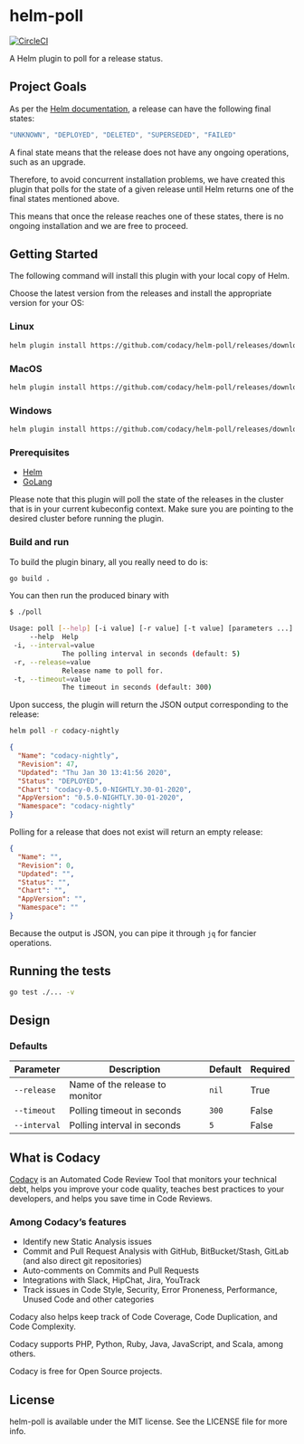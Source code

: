 # helm-poll

[![CircleCI](https://circleci.com/gh/codacy/helm-poll/tree/master.svg?style=svg)](https://circleci.com/gh/codacy/helm-poll/tree/master)

A Helm plugin to poll for a release status.

## Project Goals

As per the [Helm documentation](https://helm.sh/docs/helm/helm_status/), a release can have the following final states:

```go
"UNKNOWN", "DEPLOYED", "DELETED", "SUPERSEDED", "FAILED"
```

A final state means that the release does not have any ongoing operations, such as an upgrade.

Therefore, to avoid concurrent installation problems, we have created this plugin that polls for the state of a given release until Helm returns one of the final states mentioned above.

This means that once the release reaches one of these states, there is no ongoing installation and we are free to proceed.

## Getting Started

The following command will install this plugin with your local copy of Helm.

Choose the latest version from the releases and install the appropriate version for your OS:

### Linux

```sh
helm plugin install https://github.com/codacy/helm-poll/releases/download/latest/helm-poll-linux.tgz
```

### MacOS

```sh
helm plugin install https://github.com/codacy/helm-poll/releases/download/latest/helm-poll-macos.tgz
```

### Windows

```sh
helm plugin install https://github.com/codacy/helm-poll/releases/download/latest/helm-poll-windows.tgz
```

### Prerequisites

* [Helm](https://helm.sh/)
* [GoLang](https://golang.org/)

Please note that this plugin will poll the state of the releases in the cluster that is in your current kubeconfig context. Make sure you are pointing to the desired cluster before running the plugin.

### Build and run

To build the plugin binary, all you really need to do is:

```bash
go build .
```

You can then run the produced binary with

```bash
$ ./poll

Usage: poll [--help] [-i value] [-r value] [-t value] [parameters ...]
     --help  Help
 -i, --interval=value
             The polling interval in seconds (default: 5)
 -r, --release=value
             Release name to poll for.
 -t, --timeout=value
             The timeout in seconds (default: 300)
```

Upon success, the plugin will return the JSON output corresponding to the release:

```bash
helm poll -r codacy-nightly
```

```json
{
  "Name": "codacy-nightly",
  "Revision": 47,
  "Updated": "Thu Jan 30 13:41:56 2020",
  "Status": "DEPLOYED",
  "Chart": "codacy-0.5.0-NIGHTLY.30-01-2020",
  "AppVersion": "0.5.0-NIGHTLY.30-01-2020",
  "Namespace": "codacy-nightly"
}
```

Polling for a release that does not exist will return an empty release:

```json
{
  "Name": "",
  "Revision": 0,
  "Updated": "",
  "Status": "",
  "Chart": "",
  "AppVersion": "",
  "Namespace": ""
}
```

Because the output is JSON, you can pipe it through `jq` for fancier operations.

## Running the tests

```bash
go test ./... -v
```

## Design

### Defaults

| Parameter     | Description                     | Default  | Required  |
| ------------- | ------------------------------- | -------- | --------- |
| `--release`   | Name of the release to monitor  | `nil`    | True      |
| `--timeout`   | Polling timeout in seconds      | `300`    | False     |
| `--interval`  | Polling interval in seconds     | `5`      | False     |

## What is Codacy

[Codacy](https://www.codacy.com/) is an Automated Code Review Tool that monitors your technical debt, helps you improve your code quality, teaches best practices to your developers, and helps you save time in Code Reviews.

### Among Codacy’s features

- Identify new Static Analysis issues
- Commit and Pull Request Analysis with GitHub, BitBucket/Stash, GitLab (and also direct git repositories)
- Auto-comments on Commits and Pull Requests
- Integrations with Slack, HipChat, Jira, YouTrack
- Track issues in Code Style, Security, Error Proneness, Performance, Unused Code and other categories

Codacy also helps keep track of Code Coverage, Code Duplication, and Code Complexity.

Codacy supports PHP, Python, Ruby, Java, JavaScript, and Scala, among others.

Codacy is free for Open Source projects.

## License

helm-poll is available under the MIT license. See the LICENSE file for more info.
